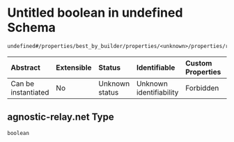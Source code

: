 # Untitled boolean in undefined Schema

```txt
undefined#/properties/best_by_builder/properties/<unknown>/properties/relays/properties/https://agnostic-relay.net
```



| Abstract            | Extensible | Status         | Identifiable            | Custom Properties | Additional Properties | Access Restrictions | Defined In                                                         |
| :------------------ | :--------- | :------------- | :---------------------- | :---------------- | :-------------------- | :------------------ | :----------------------------------------------------------------- |
| Can be instantiated | No         | Unknown status | Unknown identifiability | Forbidden         | Allowed               | none                | [Bid.schema.json\*](../out/Bid.schema.json "open original schema") |

## agnostic-relay.net Type

`boolean`

